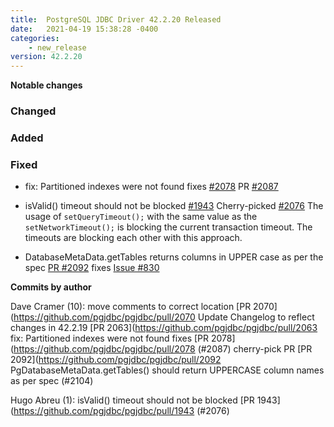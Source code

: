```yaml
---
title:  PostgreSQL JDBC Driver 42.2.20 Released
date:   2021-04-19 15:38:28 -0400
categories:
    - new_release
version: 42.2.20
---
```

**Notable changes**


### Changed

### Added

### Fixed
- fix: Partitioned indexes were not found fixes [#2078](https://github.com/pgjdbc/pgjdbc/issues/2078) PR [#2087](https://github.com/pgjdbc/pgjdbc/pull/2087)

- isValid() timeout should not be blocked [#1943](https://github.com/pgjdbc/pgjdbc/pull/1943) Cherry-picked [#2076](https://github.com/pgjdbc/pgjdbc/pull/2076)
  The usage of `setQueryTimeout();` with the same value as the `setNetworkTimeout();` is blocking the current transaction timeout.
  The timeouts are blocking each other with this approach.
- DatabaseMetaData.getTables returns columns in UPPER case as per the spec [PR #2092](https://github.com/pgjdbc/pgjdbc/pull/2092) fixes [Issue #830](https://github.com/pgjdbc/pgjdbc/issues/830)


<!--more-->

**Commits by author**

Dave Cramer (10):
      move comments to correct location [PR 2070](https://github.com/pgjdbc/pgjdbc/pull/2070
      Update Changelog to reflect changes in 42.2.19 [PR 2063](https://github.com/pgjdbc/pgjdbc/pull/2063
      fix: Partitioned indexes were not found fixes [PR 2078](https://github.com/pgjdbc/pgjdbc/pull/2078 (#2087)
      cherry-pick PR [PR 2092](https://github.com/pgjdbc/pgjdbc/pull/2092 PgDatabaseMetaData.getTables() should return UPPERCASE column names as per spec (#2104)

Hugo Abreu (1):
      isValid() timeout should not be blocked [PR 1943](https://github.com/pgjdbc/pgjdbc/pull/1943 (#2076)


    
